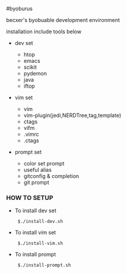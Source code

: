 #byoburus

becxer's byobuable development environment

installation include tools below

 * dev set

    - htop
    - emacs
    - scikit
    - pydemon
    - java
    - iftop
    
 * vim set

    - vim
    - vim-plugin(jedi,NERDTree,tag,template)
    - ctags
    - vifm
    - .vimrc
    - .ctags
    
 * prompt set
 
    - color set prompt
    - useful alias
    - gitconfig & completion
    - git prompt

### HOW TO SETUP

 * To install dev set

        $./install-dev.sh
    
 * To install vim set
 
        $./install-vim.sh

 * To install prompt
 
        $./install-prompt.sh
